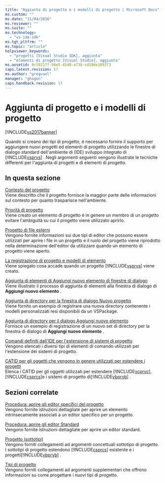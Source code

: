 ```yaml
---
title: "Aggiunta di progetto e i modelli di progetto | Microsoft Docs"
ms.custom: ""
ms.date: "11/04/2016"
ms.reviewer: ""
ms.suite: ""
ms.technology: 
  - "vs-ide-sdk"
ms.tgt_pltfrm: ""
ms.topic: "article"
helpviewer_keywords: 
  - "progetti [Visual Studio SDK], aggiunta"
  - "elementi di progetto [Visual Studio], aggiunta"
ms.assetid: 8c59217f-56e5-4540-a73b-cd10de189373
caps.latest.revision: 17
ms.author: "gregvanl"
manager: "ghogen"
caps.handback.revision: 17
---
```

# Aggiunta di progetto e i modelli di progetto
[!INCLUDE[vs2017banner](../../code-quality/includes/vs2017banner.md)]

Quando si creano dei tipi di progetto, è necessario fornire il supporto per aggiungere nuovi progetti ed elementi di progetto utilizzando le finestre di dialogo standard dell'ambiente di \(IDE\) sviluppo integrato di [!INCLUDE[vsprvs](../../code-quality/includes/vsprvs_md.md)] .  Negli argomenti seguenti vengono illustrate le tecniche differenti per l'aggiunta di progetti e di elementi di progetto.  
  
## In questa sezione  
 [Contesto del progetto](../../extensibility/internals/project-context.md)  
 Viene descritto che il progetto fornisce la maggior parte delle informazioni sul contesto per quanto trasparisce nell'ambiente.  
  
 [Priorità di progetto](../../extensibility/internals/project-priority.md)  
 Viene creato un elemento di progetto è in genere un membro di un progetto evitare l'ambiguità su cui il progetto viene utilizzato aprirlo.  
  
 [Progetto di file esterni](../../extensibility/internals/miscellaneous-files-project.md)  
 Vengono fornite informazioni sui due tipi di editor che possono essere utilizzati per aprire i file in un progetto e il ruolo del progetto viene riprodotto nella determinazione dell'editor da utilizzare quando un elemento di progetto viene aperto.  
  
 [La registrazione di progetto e modelli di elemento](../../extensibility/internals/registering-project-and-item-templates.md)  
 Viene spiegato cosa accade quando un progetto [!INCLUDE[vsprvs](../../code-quality/includes/vsprvs_md.md)] viene creato.  
  
 [Aggiunta di elementi di Aggiungi nuovo elemento di finestre di dialogo](../../extensibility/internals/adding-items-to-the-add-new-item-dialog-boxes.md)  
 Viene illustrato il processo di aggiunta di elementi alla finestra di dialogo di **Aggiungi nuovo elemento** .  
  
 [Aggiunta di directory per la finestra di dialogo Nuovo progetto](../../extensibility/internals/adding-directories-to-the-new-project-dialog-box.md)  
 Viene fornito un esempio di registrare una nuova directory contenente i modelli personalizzati resi disponibili da un VSPackage.  
  
 [Aggiunta di directory per il dialogo Aggiungi nuovo elemento](../../extensibility/internals/adding-directories-to-the-add-new-item-dialog-box.md)  
 Fornisce un esempio di registrazione di un nuovo set di directory per la finestra di dialogo di **Aggiungi nuovo elemento** .  
  
 [Comandi definiti dall'IDE per l'estensione di sistemi di progetto](../../extensibility/internals/ide-defined-commands-for-extending-project-systems.md)  
 Vengono elencati i diversi tipi di elementi di comando utilizzati per l'estensione dei sistemi di progetto.  
  
 [CATID per gli oggetti che vengono in genere utilizzati per estendere i progetti](../../extensibility/internals/catids-for-objects-that-are-typically-used-to-extend-projects.md)  
 Elenca i CATID per gli oggetti utilizzati per estendere [!INCLUDE[vcprvc](../../code-quality/includes/vcprvc_md.md)], [!INCLUDE[csprcs](../../data-tools/includes/csprcs_md.md)]e i sistemi di progetto di[!INCLUDE[vbprvb](../../code-quality/includes/vbprvb_md.md)] .  
  
## Sezioni correlate  
 [Procedura: aprire gli editor specifici del progetto](../../extensibility/how-to-open-project-specific-editors.md)  
 Vengono fornite istruzioni dettagliate per aprire un elemento intrinsecamente associati a un editor specifico per un progetto.  
  
 [Procedura: aprire gli editor Standard](../../extensibility/how-to-open-standard-editors.md)  
 Vengono fornite istruzioni dettagliate per aprire un editor standard.  
  
 [Progetto \(sottotipi\)](../../extensibility/internals/project-subtypes.md)  
 Vengono forniti collegamenti ad argomenti concettuali sottotipo di progetto.  I sottotipi di progetto estendono [!INCLUDE[csprcs](../../data-tools/includes/csprcs_md.md)] esistente e i progetti[!INCLUDE[vbprvb](../../code-quality/includes/vbprvb_md.md)] .  
  
 [Tipi di progetto](../../extensibility/internals/project-types.md)  
 Vengono forniti collegamenti ad argomenti supplementari che offrono informazioni su come progettare i nuovi tipi di progetto.